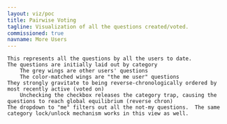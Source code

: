 ```yaml
---
layout: viz/poc
title: Pairwise Voting
tagline: Visualization of all the questions created/voted.
commissioned: true
navname: More Users
---
```

    This represents all the questions by all the users to date.
    The questions are initially laid out by category
        The grey wings are other users' questions
        The color-matched wings are "the me user" questions
    They strongly gravitate to being reverse-chronologically ordered by most recently active (voted on)
        Unchecking the checkbox releases the category trap, causing the questions to reach global equilibrium (reverse chron)
    The dropdown to "me" filters out all the not-my questions.  The same category lock/unlock mechanism works in this view as well.

